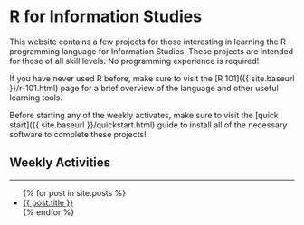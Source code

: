 # R for Information Studies 

This website contains a few projects for those interesting in learning the R
programming language for Information Studies. These projects are intended for 
those of all skill levels. No programming experience is required!

If you have never used R before, make sure to visit the [R 101]({{ site.baseurl }}/r-101.html)
page for a brief overview of the language and other useful learning tools.

Before starting any of the weekly activates, make sure to visit the 
[quick start]({{ site.baseurl }}/quickstart.html) guide to install all of the 
necessary software to complete these projects!

## Weekly Activities
---
<ul>
  {% for post in site.posts %}
    <li>
      <a href="{{ site.baseurl }}/{{ post.url }}">{{ post.title }}</a>
    </li>
  {% endfor %}
</ul>
